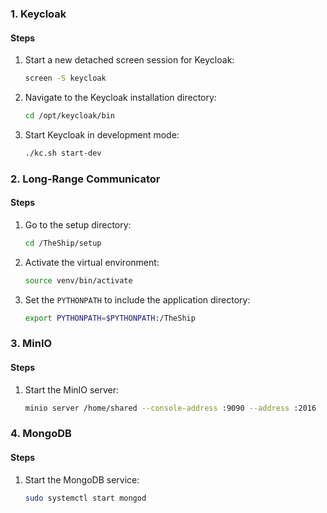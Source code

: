 ### 1. Keycloak

#### Steps
1. Start a new detached screen session for Keycloak:
   ```bash
   screen -S keycloak
   ```
2. Navigate to the Keycloak installation directory:
   ```bash
   cd /opt/keycloak/bin
   ```
3. Start Keycloak in development mode:
   ```bash
   ./kc.sh start-dev
   ```
   
### 2. Long-Range Communicator

#### Steps
1. Go to the setup directory:
   ```bash
   cd /TheShip/setup
   ```
2. Activate the virtual environment:
   ```bash
   source venv/bin/activate
   ```
3. Set the `PYTHONPATH` to include the application directory:
   ```bash
   export PYTHONPATH=$PYTHONPATH:/TheShip
   ```

### 3. MinIO

#### Steps
1. Start the MinIO server:
   ```bash
   minio server /home/shared --console-address :9090 --address :2016
   ```

### 4. MongoDB

#### Steps
1. Start the MongoDB service:
   ```bash
   sudo systemctl start mongod
   ```